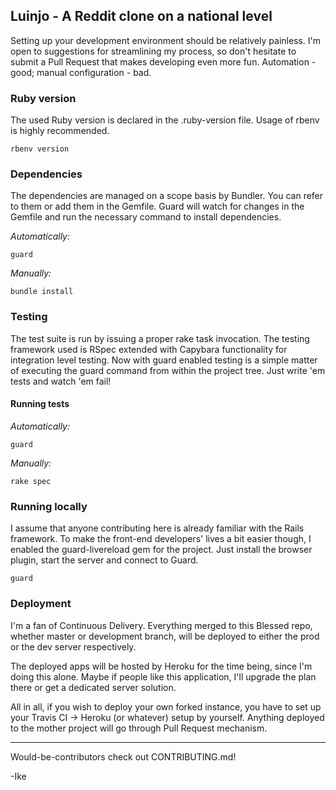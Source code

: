 ## Luinjo - A Reddit clone on a national level
Setting up your development environment should be relatively painless. I'm open to suggestions for streamlining my process, so don't hesitate to submit a Pull Request that makes developing even more fun. Automation - good; manual configuration - bad.

### Ruby version
The used Ruby version is declared in the .ruby-version file. Usage of rbenv is highly recommended.

```
rbenv version
```

### Dependencies
The dependencies are managed on a scope basis by Bundler. You can refer to them or add them in the Gemfile. Guard will watch for changes in the Gemfile and run the necessary command to install dependencies.

*Automatically:*
```
guard
```

*Manually:*
```
bundle install
```

### Testing
The test suite is run by issuing a proper rake task invocation. The testing framework used is RSpec extended with Capybara functionality for integration level testing. Now with guard enabled testing is a simple matter of executing the guard command from within the project tree. Just write 'em tests and watch 'em fail!

#### Running tests

*Automatically:*
```
guard
```

*Manually:*
```
rake spec
```

### Running locally
I assume that anyone contributing here is already familiar with the Rails framework. To make the front-end developers' lives a bit easier though, I enabled the guard-livereload gem for the project. Just install the browser plugin, start the server and connect to Guard.

```
guard
```

### Deployment
I'm a fan of Continuous Delivery. Everything merged to this Blessed repo, whether master or development branch, will be deployed to either the prod or the dev server respectively.

The deployed apps will be hosted by Heroku for the time being, since I'm doing this alone. Maybe if people like this application, I'll upgrade the plan there or get a dedicated server solution.

All in all, if you wish to deploy your own forked instance, you have to set up your Travis CI -> Heroku (or whatever) setup by yourself. Anything deployed to the mother project will go through Pull Request mechanism.

---

Would-be-contributors check out CONTRIBUTING.md!

-Ike
